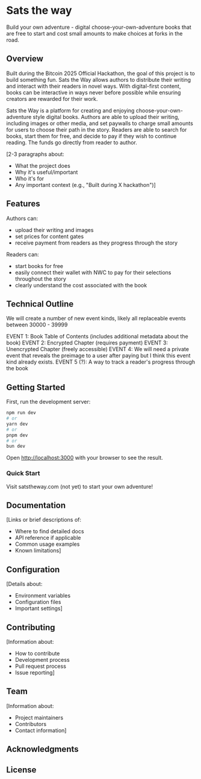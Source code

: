 # Sats the way

Build your own adventure - digital choose-your-own-adventure books that are free to start and cost small amounts to make choices at forks in the road.

## Overview
Built during the Bitcoin 2025 Official Hackathon, the goal of this project is to build something fun. Sats the Way allows authors to distribute their writing and interact with their readers in novel ways. With digital-first content, books can be interactive in ways never before possible while ensuring creators are rewarded for their work.

Sats the Way is a platform for creating and enjoying choose-your-own-adventure style digital books. Authors are able to upload their writing, including images or other media, and set paywalls to charge small amounts for users to choose their path in the story. Readers are able to search for books, start them for free, and decide to pay if they wish to continue reading. The funds go directly from reader to author.

[2-3 paragraphs about:
- What the project does
- Why it's useful/important
- Who it's for
- Any important context (e.g., "Built during X hackathon")]

## Features
Authors can:
- upload their writing and images
- set prices for content gates
- receive payment from readers as they progress through the story

Readers can:
- start books for free
- easily connect their wallet with NWC to pay for their selections throughout the story
- clearly understand the cost associated with the book

## Technical Outline
We will create a number of new event kinds, likely all replaceable events between 30000 - 39999

EVENT 1: Book Table of Contents (includes additional metadata about the book)
EVENT 2: Encrypted Chapter (requires payment)
EVENT 3: Unencrypted Chapter (freely accessible)
EVENT 4: We will need a private event that reveals the preimage to a user after paying but I think this event kind already exists.
EVENT 5 (?): A way to track a reader's progress through the book

## Getting Started
First, run the development server:

```bash
npm run dev
# or
yarn dev
# or
pnpm dev
# or
bun dev
```

Open [http://localhost:3000](http://localhost:3000) with your browser to see the result.

### Quick Start

Visit satstheway.com (not yet) to start your own adventure!

## Documentation

[Links or brief descriptions of:
- Where to find detailed docs
- API reference if applicable
- Common usage examples
- Known limitations]

## Configuration

[Details about:
- Environment variables
- Configuration files
- Important settings]

## Contributing

[Information about:
- How to contribute
- Development process
- Pull request process
- Issue reporting]

## Team
[Information about:
- Project maintainers
- Contributors
- Contact information]

## Acknowledgments

## License
